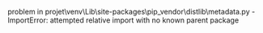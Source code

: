 problem in projet\venv\Lib\site-packages\pip\_vendor\distlib\metadata.py - ImportError: attempted relative import with no known parent package
